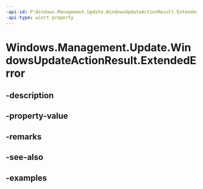 ```yaml
---
-api-id: P:Windows.Management.Update.WindowsUpdateActionResult.ExtendedError
-api-type: winrt property
---
```


# Windows.Management.Update.WindowsUpdateActionResult.ExtendedError

<!--
public System.Exception ExtendedError { get; }
-->


## -description

## -property-value

## -remarks

## -see-also

## -examples


